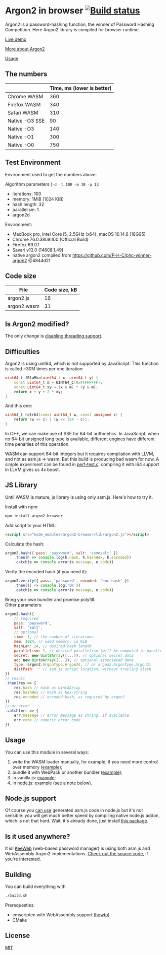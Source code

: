 # Argon2 in browser [![Build status](https://travis-ci.org/antelle/argon2-browser.svg?branch=master)](https://travis-ci.org/antelle/argon2-browser)

Argon2 is a password-hashing function, the winner of Password Hashing Competition. Here Argon2 library is compiled for browser runtime.

[Live demo](https://antelle.github.io/argon2-browser)

[More about Argon2](https://github.com/P-H-C/phc-winner-argon2)

[Usage](#usage)

## The numbers

|                | Time, ms (lower is better) |
|----------------|----------------------------|
| Chrome WASM    | 360                        |
| Firefox WASM   | 340                        |
| Safari WASM    | 310                        |
| Native -O3 SSE | 90                         |
| Native -O3     | 140                        |
| Native -O1     | 300                        |
| Native -O0     | 750                        |

## Test Environment

Environment used to get the numbers above:

Algorithm parameters (`-d -t 100 -m 10 -p 1`):
- iterations: 100
- memory: 1MiB (1024 KiB)
- hash length: 32
- parallelism: 1
- argon2d

Environment:

- MacBook pro, Intel Core i5, 2.5GHz (x64), macOS 10.14.6 (18G95)
- Chrome 76.0.3809.100 (Official Build)
- Firefox 69.0.1
- Savari v13.0 (14608.1.49)
- native argon2 compiled from https://github.com/P-H-C/phc-winner-argon2 @4844d2f

## Code size

| File        | Code size, kB |
|-------------|---------------|
| argon2.js   | 16            |
| argon2.wasm | 31            |

## Is Argon2 modified?

The only change is [disabling threading support](https://github.com/antelle/argon2-browser/commit/4b8950395c8c03a888ba6f417a4001458cdd3231).

## Difficulties

Argon2 is using uint64, which is not supported by JavaScript.
This function is called ~30M times per one iteration:
```cpp
uint64_t fBlaMka(uint64_t x, uint64_t y) {
    const uint64_t m = UINT64_C(0xFFFFFFFF);
    const uint64_t xy = (x & m) * (y & m);
    return x + y + 2 * xy;
}
```

And this one:
```cpp
uint64_t rotr64(const uint64_t w, const unsigned c) {
    return (w >> c) | (w << (64 - c));
}
```

In C++, we can make use of SSE for 64-bit arithmetics. In JavaScript, when no 64-bit unsigned long type is available, different engines have different time penalties of this operation.

WASM can support 64-bit integers but it requires compilation with LLVM, and not as asm.js => wasm. But this build is producing bad wasm for now. A simple experiment can be found in [perf-test.c](perf-test.c): compiling it with i64 support in LLVM gives us 4x boost.

## JS Library

Until WASM is mature, js library is using only asm.js. Here's how to try it.

Install with npm:
```bash
npm install argon2-browser
```

Add script to your HTML:
```html
<script src="node_modules/argon2-browser/lib/argon2.js"></script>
```

Calculate the hash:
```javascript
argon2.hash({ pass: 'password', salt: 'somesalt' })
    .then(h => console.log(h.hash, h.hashHex, h.encoded))
    .catch(e => console.error(e.message, e.code))
```

Verify the encoded hash (if you need it):
```javascript
argon2.verify({ pass: 'password', encoded: 'enc-hash' })
    .then(() => console.log('OK'))
    .catch(e => console.error(e.message, e.code))
```

Bring your own bundler and promise polyfill.  
Other parameters:
```javascript
argon2.hash({
    // required
    pass: 'password',
    salt: 'salt',
    // optional
    time: 1, // the number of iterations
    mem: 1024, // used memory, in KiB
    hashLen: 24, // desired hash length
    parallelism: 1, // desired parallelism (will be computed in parallel only for PNaCl)
    secret: new Uint8Array([...]), // optional secret data
    ad: new Uint8Array([...]), // optional associated data
    type: argon2.ArgonType.Argon2d, // or argon2.ArgonType.Argon2i
    distPath: '' // asm.js script location, without trailing slash
})
// result
.then(res => {
    res.hash // hash as Uint8Array
    res.hashHex // hash as hex-string
    res.encoded // encoded hash, as required by argon2
})
// or error
.catch(err => {
    err.message // error message as string, if available
    err.code // numeric error code
})
```

## Usage

You can use this module in several ways: 

1. write the WASM loader manually, for example, if you need more control over memory ([example](docs/js/calc.js));
2. bundle it with WebPack or another bundler ([example](examples/webpack));
3. in vanilla js: [example](examples/vanilla);
4. in node.js: [example](examples/node) (see a note below).

## Node.js support

Of course you [can use](examples/node) generated asm.js code in node.js but it's not sensible: you will get much better speed by compiling native node.js addon, which is not that hard. Wait, it's already done, just install [this package](https://github.com/ranisalt/node-argon2).

## Is it used anywhere?

It is! [KeeWeb](https://github.com/keeweb/keeweb) (web-based password manager) is using both asm.js and WebAssembly Argon2 implementations.
[Check out the source code](https://github.com/keeweb/keeweb/blob/develop/app/scripts/util/kdbxweb/kdbxweb-init.js#L11), if you're interested.

## Building

You can build everything with
```bash
./build.sh
```

Prerequesties:
- emscripten with WebAssembly support ([howto](http://webassembly.org/getting-started/developers-guide/))
- CMake

## License

[MIT](https://opensource.org/licenses/MIT)
